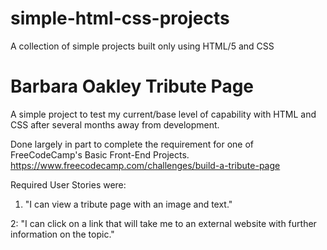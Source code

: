 # simple-html-css-projects
A collection of simple projects built only using HTML/5 and CSS

Barbara Oakley Tribute Page
===========================

A simple project to test my current/base level of capability with HTML and CSS after several months away from development. 

Done largely in part to complete the requirement for one of FreeCodeCamp's Basic Front-End Projects. 
https://www.freecodecamp.com/challenges/build-a-tribute-page

Required User Stories were: 
1. "I can view a tribute page with an image and text."

2: "I can click on a link that will take me to an external website with further information on the topic."
